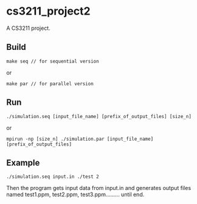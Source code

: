 # cs3211_project2

A CS3211 project.

## Build

```
make seq // for sequential version
```
or 
```
make par // for parallel version
```

## Run

```
./simulation.seq [input_file_name] [prefix_of_output_files] [size_n]
```

or

```
mpirun -np [size_n] ./simulation.par [input_file_name] [prefix_of_output_files]
```

## Example

```
./simulation.seq input.in ./test 2
```

Then the program gets input data from input.in and generates output files named test1.ppm, test2.ppm, test3.ppm......... until end.
